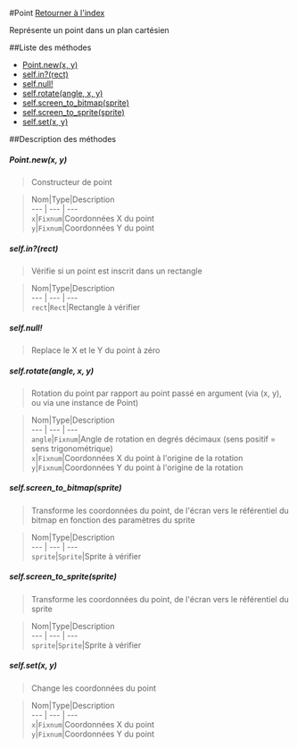 #Point
[Retourner à l'index](README.md)

Représente un point dans un plan cartésien

##Liste des méthodes
*    [Point.new(x, y)](#pointnewx-y)
*    [self.in?(rect)](#selfinrect)
*    [self.null!](#selfnull)
*    [self.rotate(angle, x, y)](#selfrotateangle-x-y)
*    [self.screen_to_bitmap(sprite)](#selfscreen_to_bitmapsprite)
*    [self.screen_to_sprite(sprite)](#selfscreen_to_spritesprite)
*    [self.set(x, y)](#selfsetx-y)


##Description des méthodes
##### Point.new(x, y)

> Constructeur de point

  
> Nom|Type|Description  
--- | --- | ---  
`x`|`Fixnum`|Coordonnées X du point  
`y`|`Fixnum`|Coordonnées Y du point  






##### self.in?(rect)

> Vérifie si un point est inscrit dans un rectangle

  
> Nom|Type|Description  
--- | --- | ---  
`rect`|`Rect`|Rectangle à vérifier  






##### self.null!

> Replace le X et le Y du point à zéro

  
> 





##### self.rotate(angle, x, y)

> Rotation du point par rapport au point passé en argument (via (x, y), ou via une instance de Point)

  
> Nom|Type|Description  
--- | --- | ---  
`angle`|`Fixnum`|Angle de rotation en degrés décimaux (sens positif = sens trigonométrique)  
`x`|`Fixnum`|Coordonnées X du point à l'origine de la rotation  
`y`|`Fixnum`|Coordonnées Y du point à l'origine de la rotation  






##### self.screen_to_bitmap(sprite)

> Transforme les coordonnées du point, de l'écran vers le référentiel du bitmap en fonction des paramètres du sprite

  
> Nom|Type|Description  
--- | --- | ---  
`sprite`|`Sprite`|Sprite à vérifier  






##### self.screen_to_sprite(sprite)

> Transforme les coordonnées du point, de l'écran vers le référentiel du sprite

  
> Nom|Type|Description  
--- | --- | ---  
`sprite`|`Sprite`|Sprite à vérifier  






##### self.set(x, y)

> Change les coordonnées du point

  
> Nom|Type|Description  
--- | --- | ---  
`x`|`Fixnum`|Coordonnées X du point  
`y`|`Fixnum`|Coordonnées Y du point  







